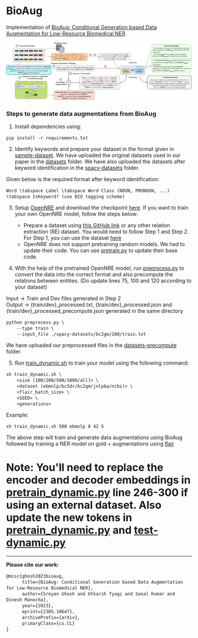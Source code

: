 # BioAug
Implementation of [BioAug: Conditional Generation based Data Augmentation for Low-Resource Biomedical NER](https://arxiv.org/abs/2305.10647)

![Proposed Methodology](./assets/bioaug.jpeg)

### Steps to generate data augmentations from BioAug

1. Install dependencies using:
```
pip install -r requirements.txt
```

2. Identify keywords and prepare your dataset in the format given in [sample-dataset](./sample-dataset/). We have uploaded the original datasets used in our paper in the [datasets](./datasets/) folder. We have also uploaded the datasets after keyword identification in the [spacy-datasets](./spacy-datasets/) folder.

Given below is the required format after keyword identification:

```
Word \tabspace Label \tabspace Word Class (NOUN, PRONOUN, ...) \tabspace IsKeyword? (use BIO tagging scheme)
```

3. Setup [OpenNRE](https://github.com/thunlp/OpenNRE) and download the checkpoint [here](https://drive.google.com/file/d/1crS7O0FZvBWTF_XZNba3Kt2nVxHao8po/view?usp=sharing). If you want to train your own OpenNRE model, follow the steps below:
    * Prepare a dataset using [this GitHub link](https://github.com/IBM/aihn-ucsd/tree/master/amil) or any other relation extraction (RE) dataset. You would need to follow Step 1 and Step 2. For Step 1, you can use the dataset [here](https://drive.google.com/file/d/1toip1QMx4FkYBqk6fgXnZllTjIjbP1RO/view?usp=sharing)
    * OpenNRE does not support pretraining random models. We had to update their code. You can use [pretrain.py](./assets/pretrain.py) to update their base code.

4. With the help of the pretrained OpenNRE model, run [preprocess.py](preprocess.py) to convert the data into the correct format and also precompute the relations between entities. (Do update lines 75, 100 and 120 according to your dataset)

Input -> Train and Dev files generated in Step 2 \
Output -> {train/dev}_processed.txt, {train/dev}_processed.json and {train/dev}_processed_precompute.json generated in the same directory

```
python preprocess.py \
    --type train \
    --input_file ./spacy-datasets/bc2gm/100/train.txt
```

We have uploaded our preprocessed files in the [datasets-precompute](./datasets-precompute/) folder.

5. Run [train_dynamic.sh](./script/train_dynamic.sh) to train your model using the following command:
  ```
  sh train_dynamic.sh \
      <size (100/200/500/1000/all)> \
      <dataset (ebmnlp/bc5dr/bc2gm/jnlpba/ncbi)> \
      <flair_batch_size> \
      <SEED> \
      <generations>
  ```

  Example:
  ```
  sh train_dynamic.sh 500 ebmnlp 8 42 5
  ```
  The above step will train and generate data augmentations using BioAug followed by training a NER model on gold + augmentations using [flair](https://github.com/flairNLP/flair)

# Note: You'll need to replace the encoder and decoder embeddings in [pretrain_dynamic.py](./script/pretrain_dynamic.py) line 246-300 if using an external dataset. Also update the new tokens in [pretrain_dynamic.py](./script/pretrain_dynamic.py) and [test-dynamic.py](./script/test-dynamic.py)

---
**Please cite our work:**
```
@misc{ghosh2023bioaug,
      title={BioAug: Conditional Generation based Data Augmentation for Low-Resource Biomedical NER},
      author={Sreyan Ghosh and Utkarsh Tyagi and Sonal Kumar and Dinesh Manocha},
      year={2023},
      eprint={2305.10647},
      archivePrefix={arXiv},
      primaryClass={cs.CL}
}
```
